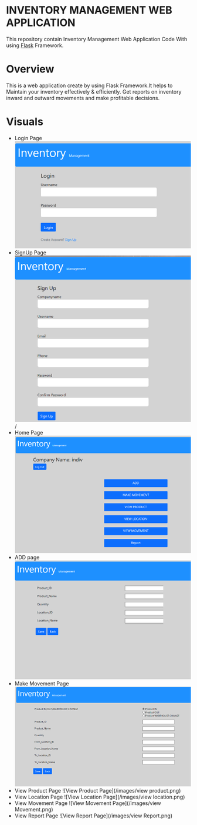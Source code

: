 # INVENTORY MANAGEMENT WEB APPLICATION
   This repository contain Inventory Management Web Application Code With using [Flask](https://www.tutorialspoint.com/flask/index.htm) Framework.
# Overview
   This is a web application create by using Flask Framework.It helps to Maintain your inventory effectively & efficiently. Get reports on inventory inward and outward movements and make profitable decisions.
# Visuals
* Login Page
![Login Page](/images/login.png)
* SignUp Page
![SignUp Page](/images/SignUp.png)/
* Home Page
![Home Page](/images/home.png)
* ADD page
![Add Page](/images/ADD.png)
* Make Movement Page
![Make Movement Page](/images/move.png)
* View Product Page
![View Product Page](/images/view product.png)
* View Location Page
![View Location Page](/images/view location.png)
* View Movement Page
![View Movement Page](/images/view Movement.png)
* View Report Page
![View Report Page](/images/view Report.png)
 
 
